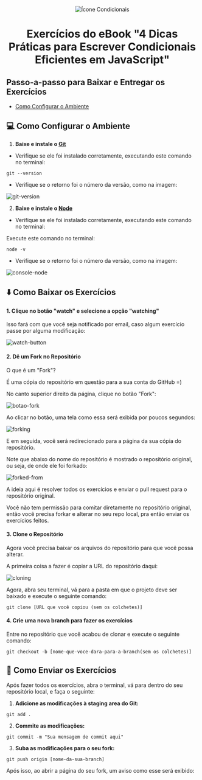 <p align="center">
  <img alt="Ícone Condicionais" src="https://user-images.githubusercontent.com/29297788/64584380-dd0b2500-d36a-11e9-9bb6-e551e0d796a0.png" />
</p>

<h1 align="center">
  Exercícios do eBook "4 Dicas Práticas para Escrever Condicionais Eficientes em JavaScript"
</h1>

## Passo-a-passo para Baixar e Entregar os Exercícios

<!-- LINKAR ÂNCORAS AQUI -->
- [Como Configurar o Ambiente](#-)

## 💻 Como Configurar o Ambiente

1. **Baixe e instale o [Git](https://git-scm.com/)**

- Verifique se ele foi instalado corretamente, executando este comando no terminal:

```shell
git --version
```

- Verifique se o retorno foi o número da versão, como na imagem:

![git-version](https://user-images.githubusercontent.com/29297788/64746071-a0613a00-d4e0-11e9-9da0-40c15fd927a4.jpg)

2. **Baixe e instale o [Node](https://nodejs.org/en/)**

- Verifique se ele foi instalado corretamente, executando este comando no terminal:

Execute este comando no terminal:

```shell
node -v
```

- Verifique se o retorno foi o número da versão, como na imagem:

![console-node](https://user-images.githubusercontent.com/29297788/64584587-bc8f9a80-d36b-11e9-9687-7f1ccd9fc660.jpg)

## ⬇️ Como Baixar os Exercícios

#### 1. **Clique no botão "watch" e selecione a opção "watching"**

Isso fará com que você seja notificado por email, caso algum exercício passe por alguma modificação:

![watch-button](https://user-images.githubusercontent.com/29297788/64745259-8b36dc00-d4dd-11e9-960f-c798cb012b33.png)

#### 2. **Dê um Fork no Repositório**

O que é um "Fork"?

É uma cópia do repositório em questão para a sua conta do GitHub =)

No canto superior direito da página, clique no botão "Fork":

![botao-fork](https://user-images.githubusercontent.com/29297788/64745218-62164b80-d4dd-11e9-86f3-2a3a3482a620.jpg)

Ao clicar no botão, uma tela como essa será exibida por poucos segundos:

![forking](https://user-images.githubusercontent.com/29297788/64745546-aa823900-d4de-11e9-87a7-20e2cd9c4ea5.jpg)

E em seguida, você será redirecionado para a página da sua cópia do repositório.

Note que abaixo do nome do repositório é mostrado o repositório original, ou seja, de onde ele foi forkado:

![forked-from](https://user-images.githubusercontent.com/29297788/64828393-9c93ed00-d59e-11e9-9834-148de5e33cfe.jpg)

A ideia aqui é resolver todos os exercícios e enviar o pull request para o repositório original.

Você não tem permissão para comitar diretamente no repositório original, então você precisa forkar e alterar no seu repo local, pra então enviar os exercícios feitos.

#### 3. **Clone o Repositório**

Agora você precisa baixar os arquivos do repositório para que você possa alterar.

A primeira coisa a fazer é copiar a URL do repositório daqui:

![cloning](https://user-images.githubusercontent.com/29297788/64745619-f7660f80-d4de-11e9-8cc8-c6baac517cae.jpg)

Agora, abra seu terminal, vá para a pasta em que o projeto deve ser baixado e execute o seguinte comando: 

```shell
git clone [URL que você copiou (sem os colchetes)]
```

#### 4. **Crie uma nova branch para fazer os exercícios**

Entre no repositório que você acabou de clonar e execute o seguinte comando:

```shell
git checkout -b [nome-que-voce-dara-para-a-branch(sem os colchetes)]
```

## 💌 Como Enviar os Exercícios

Após fazer todos os exercícios, abra o terminal, vá para dentro do seu repositório local, e faça o seguinte:

1. **Adicione as modificações à staging area do Git:**

```shell
git add .
```

2. **Commite as modificações:**

```shell
git commit -m "Sua mensagem de commit aqui"
```

3. **Suba as modificações para o seu fork:**

```shell
git push origin [nome-da-sua-branch]
```

Após isso, ao abrir a página do seu fork, um aviso como esse será exibido:

<!-- IMAGEM -->